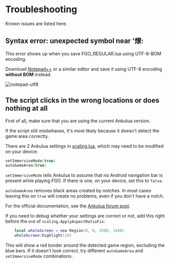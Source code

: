 # Troubleshooting
Known issues are listed here.

## Syntax error: unexpected symbol near '燎:
This error shows up when you save FGO_REGULAR.lua using UTF-8-BOM encoding.

Download [Notepad++](https://notepad-plus-plus.org/) or a similar editor and save it using UTF-8 encoding **without BOM** instead.

![notepad-utf8](https://user-images.githubusercontent.com/4316326/48924293-944ab400-ee9d-11e8-869e-37a0a3456ff9.png)

## The script clicks in the wrong locations or does nothing at all
First of all, make sure that you are using the current Ankulua version.

If the script still misbehaves, it's most likely because it doesn't detect the game area correctly.

There are 2 Ankulua settings in [scaling.lua](https://github.com/29988122/Fate-Grand-Order_Lua/blob/master/modules/scaling.lua), which may need to be modified on your device:
```lua
setImmersiveMode(true)
autoGameArea(true)
```

`setImmersiveMode` tells Ankulua to assume that no Android navigation bar is present while playing FGO. If there is one, on your device, set this to `false`.

`autoGameArea` removes black areas created by notches. In most cases leaving this on `true` will create no problems, even if you don't have a notch.

For the official documentation, see the [Ankulua forum post](https://ankulua.boards.net/thread/7/settings).

If you need to debug whether your settings are correct or not, add this right before the `end` of `scaling.ApplyAspectRatioFix`:

```lua
	local wholeScreen = new Region(0, 0, 2560, 1440)
	wholeScreen:highlight(10)
```

This will show a red border around the detected game region, excluding the blue bars. If it doesn't look correct, try different `autoGameArea` and `setImmersiveMode` combinations.